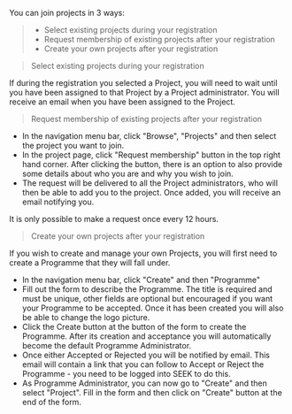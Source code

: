 You can join projects in 3 ways:
> * Select existing projects during your registration
> * Request membership of existing projects after your registration
> * Create your own projects after your registration

> Select existing projects during your registration

If during the registration you selected a Project, you will need to wait until you have been assigned to that Project by a Project administrator. You will receive an email when you have been assigned to the Project.

> Request membership of existing projects after your registration
* In the navigation menu bar, click "Browse", "Projects" and then select the project you want to join.
* In the project page, click "Request membership" button in the top right hand corner. After clicking the button, there is an option to also provide some details about who you are and why you wish to join.
* The request will be delivered to all the Project administrators, who will then be able to add you to the project. Once added, you will receive an email notifying you.


It is only possible to make a request once every 12 hours.

> Create your own projects after your registration

If you wish to create and manage your own Projects, you will first need to create a Programme that they will fall under.
* In the navigation menu bar, click "Create" and then "Programme"
* Fill out the form to describe the Programme. The title is required and must be unique, other fields are optional but encouraged if you want your Programme to be accepted. Once it has been created you will also be able to change the logo picture. 
* Click the Create button at the button of the form to create the Programme. After its creation and acceptance you will automatically become the default Programme Administrator.
* Once either Accepted or Rejected you will be notified by email. This email will contain a link that you can follow to Accept or Reject the Programme - you need to be logged into SEEK to do this.
* As Programme Administrator, you can now go to "Create" and then select "Project". Fill in the form and then click on "Create" button at the end of the form.
